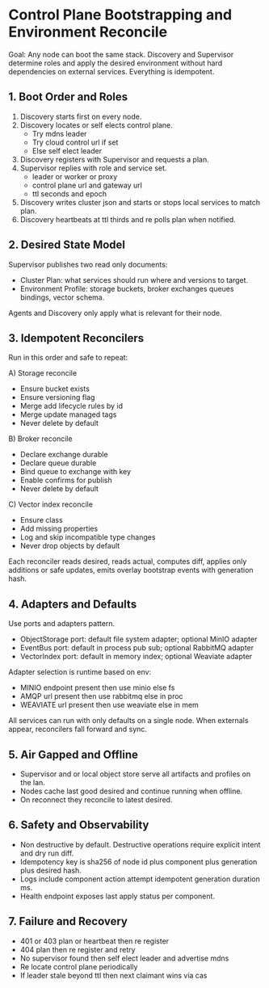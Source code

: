 # Control Plane Bootstrapping and Environment Reconcile

Goal: Any node can boot the same stack. Discovery and Supervisor determine roles and apply the desired environment without hard dependencies on external services. Everything is idempotent.

## 1. Boot Order and Roles

1) Discovery starts first on every node.
2) Discovery locates or self elects control plane.
   - Try mdns leader
   - Try cloud control url if set
   - Else self elect leader
3) Discovery registers with Supervisor and requests a plan.
4) Supervisor replies with role and service set.
   - leader or worker or proxy
   - control plane url and gateway url
   - ttl seconds and epoch
5) Discovery writes cluster json and starts or stops local services to match plan.
6) Discovery heartbeats at ttl thirds and re polls plan when notified.

## 2. Desired State Model

Supervisor publishes two read only documents:

- Cluster Plan: what services should run where and versions to target.
- Environment Profile: storage buckets, broker exchanges queues bindings, vector schema.

Agents and Discovery only apply what is relevant for their node.

## 3. Idempotent Reconcilers

Run in this order and safe to repeat:

A) Storage reconcile
- Ensure bucket exists
- Ensure versioning flag
- Merge add lifecycle rules by id
- Merge update managed tags
- Never delete by default

B) Broker reconcile
- Declare exchange durable
- Declare queue durable
- Bind queue to exchange with key
- Enable confirms for publish
- Never delete by default

C) Vector index reconcile
- Ensure class
- Add missing properties
- Log and skip incompatible type changes
- Never drop objects by default

Each reconciler reads desired, reads actual, computes diff, applies only additions or safe updates, emits overlay bootstrap events with generation hash.

## 4. Adapters and Defaults

Use ports and adapters pattern.

- ObjectStorage port: default file system adapter; optional MinIO adapter
- EventBus port: default in process pub sub; optional RabbitMQ adapter
- VectorIndex port: default in memory index; optional Weaviate adapter

Adapter selection is runtime based on env:

- MINIO endpoint present then use minio else fs
- AMQP url present then use rabbitmq else in proc
- WEAVIATE url present then use weaviate else in mem

All services can run with only defaults on a single node. When externals appear, reconcilers fall forward and sync.

## 5. Air Gapped and Offline

- Supervisor and or local object store serve all artifacts and profiles on the lan.
- Nodes cache last good desired and continue running when offline.
- On reconnect they reconcile to latest desired.

## 6. Safety and Observability

- Non destructive by default. Destructive operations require explicit intent and dry run diff.
- Idempotency key is sha256 of node id plus component plus generation plus desired hash.
- Logs include component action attempt idempotent generation duration ms.
- Health endpoint exposes last apply status per component.

## 7. Failure and Recovery

- 401 or 403 plan or heartbeat then re register
- 404 plan then re register and retry
- No supervisor found then self elect leader and advertise mdns
- Re locate control plane periodically
- If leader stale beyond ttl then next claimant wins via cas

